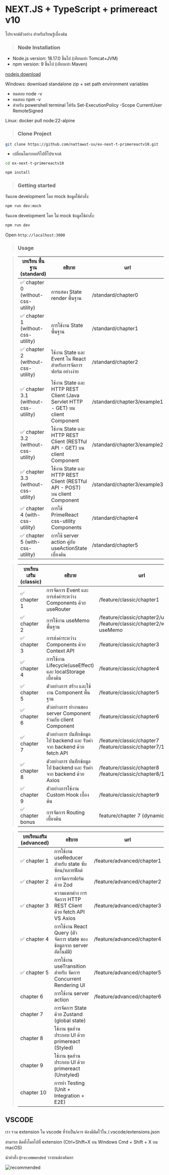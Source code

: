 # NEXT.JS + TypeScript + primereact v10

โปรเจกต์ตัวอย่าง สำหรับเรียนรู้เบื่องต้น

> ### Node Installation

- Node.js version: 18.17.0 ขึ้นไป (เทียบเท่า Tomcat+JVM)
- npm version: 9 ขึ้นไป (เทียบเท่า Maven)

[nodejs download](https://nodejs.org/en/download/)

Windows: download standalone zip + set path environment variables

- ทดสอบ node -v
- ทดสอบ npm -v
- สำหรับ powershell terminal ให้รัน Set-ExecutionPolicy -Scope CurrentUser RemoteSigned

Linux: docker pull node:22-alpine

> ### Clone Project

```sh
git clone https://github.com/nattawut-su/ex-next-t-primereactv10.git
```

- เปลี่ยนไดเรกทอรีไปที่โปรเจกต์

```sh
cd ex-next-t-primereactv10
```

```sh
npm install
```

> ### Getting started

รันแอพ development โดย mock ข้อมูลใช้คำสั่ง:

```sh
npm run dev:mock
```

รันแอพ development โดย ไม่ mock ข้อมูลใช้คำสั่ง:

```sh
npm run dev
```

Open `http://localhost:3000`

> ### Usage

> | บทเรียน พื้นฐาน (standard)           | อธิบาย                                                                          | url                         |
> | ------------------------------------ | ------------------------------------------------------------------------------- | --------------------------- |
> | ✅ chapter 0 (without-css-utility)   | การแสดง State render พื้นฐาน                                                    | /standard/chapter0          |
> | ✅ chapter 1 (without-css-utility)   | การใช้งาน State พื้นฐาน                                                         | /standard/chapter1          |
> | ✅ chapter 2 (without-css-utility)   | ใช้งาน State และ Event ใน React สำหรับการจัดการฟอร์ม อย่างง่าย                  | /standard/chapter2          |
> | ✅ chapter 3.1 (without-css-utility) | ใช้งาน State และ HTTP REST Client (Java Servlet HTTP - GET) บน client Component | /standard/chapter3/example1 |
> | ✅ chapter 3.2 (without-css-utility) | ใช้งาน State และ HTTP REST Client (RESTful API - GET) บน client Component       | /standard/chapter3/example2 |
> | ✅ chapter 3.3 (without-css-utility) | ใช้งาน State และ HTTP REST Client (RESTful API - POST) บน client Component      | /standard/chapter3/example3 |
> | ✅ chapter 4 (with-css-utility)      | การใช้ PrimeReact css-utility Components                                        | /standard/chapter4          |
> | ✅ chapter 5 (with-css-utility)      | การใช้ server action คู่กับ useActionState เบื่องต้น                            | /standard/chapter5          |

> | บทเรียนเสริม (classic) | อธิบาย                                                                  | url                                                                               |
> | ---------------------- | ----------------------------------------------------------------------- | --------------------------------------------------------------------------------- |
> | ✅ chapter 1           | การจัดการ Event และการส่งค่าระหว่าง Components ด้วย useRouter           | /feature/classic/chapter1                                                         |
> | ✅ chapter 2           | การใช้งาน useMemo พื้นฐาน                                               | /feature/classic/chapter2/useMemo <br/> /feature/classic/chapter2/without-useMemo |
> | ✅ chapter 3           | การส่งค่าระหว่าง Components ด้วย Context API                            | /feature/classic/chapter3                                                         |
> | ✅ chapter 4           | การใช้งาน Lifecycle(useEffect) และ localStorage เบื้องต้น               | /feature/classic/chapter4                                                         |
> | ✅ chapter 5           | ตัวอย่างการ สร้าง และใช้งาน Component พื้นฐาน                           | /feature/classic/chapter5                                                         |
> | ✅ chapter 6           | ตัวอย่างการ ทำงานของ server Component ร่วมกับ client Component          | /feature/classic/chapter6                                                         |
> | ✅ chapter 7           | ตัวอย่างการ บันทึกข้อมูลไป backend และ รับค่าจาก backend ด้วย fetch API | /feature/classic/chapter7 <br/> /feature/classic/chapter7/1                       |
> | ✅ chapter 8           | ตัวอย่างการ บันทึกข้อมูลไป backend และ รับค่าจาก backend ด้วย Axios     | /feature/classic/chapter8 <br/> /feature/classic/chapter8/1                       |
> | ✅ chapter 9           | ตัวอย่างการใช้งาน Custom Hook เบื้องต้น                                 | /feature/classic/chapter9                                                         |
> | ✅ chapter bonus       | การจัดการ Routing เบื้องต้น                                             | feature/chapter 7 (dynamic route)                                                 |

> | บทเรียนเสริม (advanced) | อธิบาย                                                                | url                        |
> | ----------------------- | --------------------------------------------------------------------- | -------------------------- |
> | ✅ chapter 1            | การใช้งาน useReducer สำหรับ state ซับซ้อน/หลายฟิลด์                   | /feature/advanced/chapter1 |
> | ✅ chapter 2            | การจัดการฟอร์ม ด้วย Zod                                               | /feature/advanced/chapter2 |
> | ✅ chapter 3            | ความแตกต่าง การจัดการ HTTP REST Client ด้วย fetch API VS Axios        | /feature/advanced/chapter3 |
> | ✅ chapter 4            | การใช้งาน React Query (ตัวจัดการ state ของข้อมูลจาก server อัตโนมัติ) | /feature/advanced/chapter4 |
> | ✅ chapter 5            | การใช้งาน useTransition สำหรับ จัดการ Concurrent Rendering UI         | /feature/advanced/chapter5 |
> | chapter 6               | การใช้งาน server action                                               | /feature/advanced/chapter6 |
> | chapter 7               | การจัดการ State ด้วย Zustand (global state)                           |                            |
> | chapter 8               | ใช้งาน ชุดส่วนประกอบ UI ด้วย primereact (Styled)                      |                            |
> | chapter 9               | ใช้งาน ชุดส่วนประกอบ UI ด้วย primereact (Unstyled)                    |                            |
> | chapter 10              | การทำ Testing (Unit + Integration + E2E)                              |                            |

## VSCODE

เรา รวม extension ใน vscode ที่จำเป็น/ควร ต้องมีติดใว้ใน /.vscode/extensions.json

สามารถ ติดตั้งโดยไปที่ extension (Ctrl+Shift+X บน Windows Cmd + Shift + X บน macOS)

นำคำสั่ง `@recommended` วางบนช่องค้นหา

![recommended](https://cdn.discordapp.com/attachments/860249330908397587/1411411810375962755/image.png?ex=68b92c6e&is=68b7daee&hm=b265cdbef30539ee92bc6ae2db50d6f46e59d254386acc4ca4a7ab7f6eef4c0f&)
